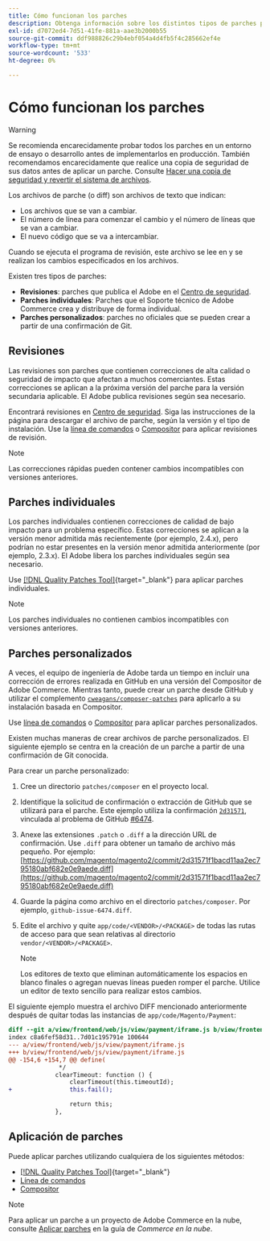 ```yaml
---
title: Cómo funcionan los parches
description: Obtenga información sobre los distintos tipos de parches para Adobe Commerce y cómo funcionan.
exl-id: d7072ed4-7d51-41fe-881a-aae3b2000b55
source-git-commit: ddf988826c29b4ebf054a4d4fb5f4c285662ef4e
workflow-type: tm+mt
source-wordcount: '533'
ht-degree: 0%

---
```


# Cómo funcionan los parches

>[!WARNING]
>
>Se recomienda encarecidamente probar todos los parches en un entorno de ensayo o desarrollo antes de implementarlos en producción. También recomendamos encarecidamente que realice una copia de seguridad de sus datos antes de aplicar un parche. Consulte [Hacer una copia de seguridad y revertir el sistema de archivos](../../installation/tutorials/backup.md).

Los archivos de parche (o diff) son archivos de texto que indican:

- Los archivos que se van a cambiar.
- El número de línea para comenzar el cambio y el número de líneas que se van a cambiar.
- El nuevo código que se va a intercambiar.

Cuando se ejecuta el programa de revisión, este archivo se lee en y se realizan los cambios especificados en los archivos.

Existen tres tipos de parches:

- **Revisiones**: parches que publica el Adobe en el [Centro de seguridad](https://magento.com/security/patches).
- **Parches individuales**: Parches que el Soporte técnico de Adobe Commerce crea y distribuye de forma individual.
- **Parches personalizados**: parches no oficiales que se pueden crear a partir de una confirmación de Git.

## Revisiones

Las revisiones son parches que contienen correcciones de alta calidad o seguridad de impacto que afectan a muchos comerciantes. Estas correcciones se aplican a la próxima versión del parche para la versión secundaria aplicable. El Adobe publica revisiones según sea necesario.

Encontrará revisiones en [Centro de seguridad](https://magento.com/security/patches). Siga las instrucciones de la página para descargar el archivo de parche, según la versión y el tipo de instalación. Use la [línea de comandos](../patches/apply.md#) o [Compositor](../patches/apply.md) para aplicar revisiones de revisión.

>[!NOTE]
>
>Las correcciones rápidas pueden contener cambios incompatibles con versiones anteriores.

## Parches individuales

Los parches individuales contienen correcciones de calidad de bajo impacto para un problema específico. Estas correcciones se aplican a la versión menor admitida más recientemente (por ejemplo, 2.4.x), pero podrían no estar presentes en la versión menor admitida anteriormente (por ejemplo, 2.3.x). El Adobe libera los parches individuales según sea necesario.

Use [[!DNL Quality Patches Tool]](https://experienceleague.adobe.com/tools/commerce-quality-patches/index.html){target="_blank"} para aplicar parches individuales.

>[!NOTE]
>
>Los parches individuales no contienen cambios incompatibles con versiones anteriores.

## Parches personalizados

A veces, el equipo de ingeniería de Adobe tarda un tiempo en incluir una corrección de errores realizada en GitHub en una versión del Compositor de Adobe Commerce. Mientras tanto, puede crear un parche desde GitHub y utilizar el complemento [`cweagans/composer-patches`](https://github.com/cweagans/composer-patches/) para aplicarlo a su instalación basada en Compositor.

Use [línea de comandos](apply.md#command-line) o [Compositor](apply.md#composer) para aplicar parches personalizados.

Existen muchas maneras de crear archivos de parche personalizados. El siguiente ejemplo se centra en la creación de un parche a partir de una confirmación de Git conocida.

Para crear un parche personalizado:

1. Cree un directorio `patches/composer` en el proyecto local.
1. Identifique la solicitud de confirmación o extracción de GitHub que se utilizará para el parche. Este ejemplo utiliza la confirmación [`2d31571`](https://github.com/magento/magento2/commit/2d31571f1bacd11aa2ec795180abf682e0e9aede), vinculada al problema de GitHub [#6474](https://github.com/magento/magento2/issues/6474).
1. Anexe las extensiones `.patch` o `.diff` a la dirección URL de confirmación. Use `.diff` para obtener un tamaño de archivo más pequeño. Por ejemplo: [https://github.com/magento/magento2/commit/2d31571f1bacd11aa2ec795180abf682e0e9aede.diff](https://github.com/magento/magento2/commit/2d31571f1bacd11aa2ec795180abf682e0e9aede.diff)
1. Guarde la página como archivo en el directorio `patches/composer`. Por ejemplo, `github-issue-6474.diff`.
1. Edite el archivo y quite `app/code/<VENDOR>/<PACKAGE>` de todas las rutas de acceso para que sean relativas al directorio `vendor/<VENDOR>/<PACKAGE>`.

   >[!NOTE]
   >
   >Los editores de texto que eliminan automáticamente los espacios en blanco finales o agregan nuevas líneas pueden romper el parche. Utilice un editor de texto sencillo para realizar estos cambios.

El siguiente ejemplo muestra el archivo DIFF mencionado anteriormente después de quitar todas las instancias de `app/code/Magento/Payment`:

```diff
diff --git a/view/frontend/web/js/view/payment/iframe.js b/view/frontend/web/js/view/payment/iframe.js
index c8a6fef58d31..7d01c195791e 100644
--- a/view/frontend/web/js/view/payment/iframe.js
+++ b/view/frontend/web/js/view/payment/iframe.js
@@ -154,6 +154,7 @@ define(
              */
             clearTimeout: function () {
                 clearTimeout(this.timeoutId);
+                this.fail();

                 return this;
             },
```

## Aplicación de parches

Puede aplicar parches utilizando cualquiera de los siguientes métodos:

- [[!DNL Quality Patches Tool]](https://experienceleague.adobe.com/tools/commerce-quality-patches/index.html){target="_blank"}
- [Línea de comandos](/help/upgrade/patches/apply.md#command-line)
- [Compositor](/help/upgrade/patches/apply.md#composer)

>[!NOTE]
>
>Para aplicar un parche a un proyecto de Adobe Commerce en la nube, consulte [Aplicar parches](https://experienceleague.adobe.com/docs/commerce-cloud-service/user-guide/develop/upgrade/apply-patches.html) en la guía de _Commerce en la nube_.
